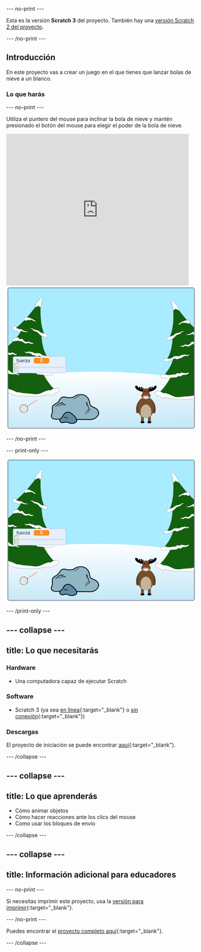 --- no-print ---

Esta es la versión **Scratch 3** del proyecto. También hay una [versión Scratch 2 del proyecto](https://projects.raspberrypi.org/es-LA/projects/snowball-fight-scratch2).

--- /no-print ---

## Introducción

En este proyecto vas a crear un juego en el que tienes que lanzar bolas de nieve a un blanco.

### Lo que harás

--- no-print ---

Utiliza el puntero del mouse para inclinar la bola de nieve y mantén presionado el botón del mouse para elegir el poder de la bola de nieve.

<div class="scratch-preview">
  <iframe allowtransparency="true" width="485" height="402" src="https://scratch.mit.edu/projects/embed/399191788/?autostart=true" frameborder="0" scrolling="no"></iframe>
  <img src="images/snow-final.png">
</div>

--- /no-print ---

--- print-only ---

![proyecto completo](images/snow-final.png)

--- /print-only ---

--- collapse ---
---
title: Lo que necesitarás
---

### Hardware

+ Una computadora capaz de ejecutar Scratch

### Software

+ Scratch 3 (ya sea [en línea](http://rpf.io/scratchon){:target="_blank"} o [sin conexión](http://rpf.io/scratchoff){:target="_blank"})

### Descargas

El proyecto de iniciación se puede encontrar [aquí](http://rpf.io/p/es-LA/snowball-fight-go){:target="_blank"}.

--- /collapse ---

--- collapse ---
---
title: Lo que aprenderás
---

- Cómo animar objetos
- Cómo hacer reacciones ante los clics del mouse
- Como usar los bloques de envío

--- /collapse ---

--- collapse ---
---
title: Información adicional para educadores
---

--- no-print ---

Si necesitas imprimir este proyecto, usa la [versión para imprimir](https://projects.raspberrypi.org/es-LA/projects/snowball-fight/print){:target="_blank"}.

--- /no-print ---

Puedes encontrar el [proyecto completo aquí](http://rpf.io/p/es-LA/snowball-fight-get){:target="_blank"}.

--- /collapse ---

